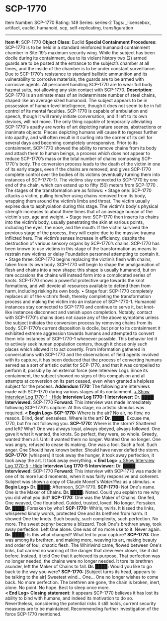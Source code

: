 # SCP-1770
Item Number: SCP-1770
Rating: 149
Series: series-2
Tags: _licensebox, artifact, euclid, humanoid, scp, self-replicating, transfiguration

---

**Item #:** SCP-1770
**Object Class:** Euclid
**Special Containment Procedures:** SCP-1770 is to be held in a standard reinforced humanoid containment chamber in Site-19’s maximum security wing. While the subject has been docile during its containment, due to its violent history two (2) armed guards are to be posted at the entrance to the subject’s chamber at all times, and the inside of the chamber is to be under constant surveillance. Due to SCP-1770's resistance to standard ballistic ammunition and its vulnerability to corrosive materials, the guards are to be armed with corrosive agents. All personnel handling SCP-1770 are to wear full body hazmat suits, not allowing any skin contact with SCP-1770.
**Description:** SCP-1770 is an animate mass of an indeterminate number of steel chains, shaped like an average sized humanoid. The subject appears to be in possession of human-level intelligence, though it does not seem to be in full control of its mental faculties. SCP-1770 is capable of ambulation and speech, though it will rarely initiate conversation, and if left to its own devices, will not move. The only thing capable of temporarily alleviating SCP-1770's apathy are works of art depicting nature scenes, abstractions or inanimate objects. Pieces depicting humans will cause it to regress further into apathy, and will often result in it curling into the corner of its cell for several days and becoming completely unresponsive.
Prior to its containment, SCP-1770 showed the ability to remove chains from its body and attach them to human beings, a process which does not appear to reduce SCP-1770’s mass or the total number of chains composing SCP-1770's body. The conversion process leads to the death of the victim in one of its early stages, even if the chains are removed, and gives SCP-1770 complete control over the bodies of its victims (eventually turning them into instances of SCP-1770-1). The victims stay connected to SCP-1770 by one end of the chain, which can extend up to fifty (50) meters from SCP-1770 . The stages of the transformation are as follows:
• Stage one: SCP-1770 attacks a victim, pulling him/her using chains removed from its body, wrapping them around the victim’s limbs and throat. The victim usually expires due to asphyxiation during this stage. The victim's body's physical strength increases to about three times that of an average human of the victim's sex, age and weight.
• Stage two: SCP-1770 then inserts its chains into the victim’s body, usually penetrating the skin at various points, including the eyes, the nose, and the mouth. If the victim survived the previous stage of the process, they will expire due to the massive trauma inflicted here. The victim’s senses increase in efficiency, despite the destruction of various sensory organs by SCP-1770’s chains. SCP-1770 has been known to use victims in this stage of the transformation as means to restrain new victims or delay Foundation personnel attempting to contain it.
• Stage three: SCP-1770 begins replacing the victim’s flesh with chains, taken from its own body. SCP-1770 will begin to shape the amalgamation of flesh and chains into a new shape: this shape is usually humanoid, but on rare occasions the chains will instead form into a complicated series of knots. SCP-1770 shows a powerful protective urge towards the knot formations, and will devote all resources available to defend them from harm, including risking its own body.
• Stage four: SCP-1770 completely replaces all of the victim’s flesh, thereby completing the transformation process and making the victim into an instance of SCP-1770-1. Humanoid instances stay connected to SCP-1770 and continue to serve it, but knot-like instances disconnect and vanish upon completion.
Notably, contact with SCP-1770's chains does not cause any of the above symptoms unless the subject initiates the conversion process by removing chains from its body.
SCP-1770’s current disposition is docile, but prior to its containment it exhibited extreme aggression towards humans and attempted to convert them into instances of SCP-1770-1 whenever possible. This behavior led it to actively seek human population centers, though it chose only such places which allowed it to act covertly. From information gathered in conversations with SCP-1770 and the observations of field agents involved with its capture, it has been deduced that the process of converting humans served as a sort of artistic outlet for SCP-1770, and that it was compelled to perform it, possibly by an external force (see Interview Log). Since its containment, the subject showed no signs of this compulsion and all attempts at conversion on its part ceased, even when granted a helpless subject for the process.
**Addendum 1770:** The following are interviews made with SCP-1770 during various stages of its containment.
[\+ Show Interview Log 1770-1](javascript:;)
[\- Hide](javascript:;)
**Interview Log 1770-1**
**Interviewer:** Dr. ████
**Interviewed:** SCP-1770
**Forward:** This interview was made immediately following SCP-1770's capture. At this stage, no artistic stimulus was required.
**< Begin Log>**
**SCP-1770:** Where is the air? No air, no flow, no reason. Blind, deaf, senseless. Where is the art?
**Dr. ████:** Excuse me, 1770, but I'm not following you.
**SCP-1770:** Where is the storm? Shattered and left? Why? One was always loyal, always obeyed, always followed. One gave it what it wanted, the knots. So perfect, they were, so whole. Greedy, wanted them all. Until it wanted them no longer. Wanted One no longer. One was angry, refused to cease its making. One was a fool. Such a fool. Such anger. One Should have known better. Should have never defied the storm.
**SCP-1770:** [whispers] it took away the hunger, it took away perfection, it took away the art. It took away everything.
**< End Log>**
[\+ Show Interview Log 1770-5](javascript:;)
[\- Hide](javascript:;)
**Interview Log 1770-5**
**Interviewer:** Dr. ████
**Interviewed:** SCP-1770
**Forward:** This interview with SCP-1770 was made in one of its more lucid moments, when it was fairly responsive and coherent. Subject was shown a copy of Claude Monet's _Waterlilies_ as a stimulus.
**< Begin Log>**
**Dr. ████:** Afternoon, SCP-1770.
**SCP-1770:** Not One's name. One is the Maker of Chains.
**Dr. ████:** Noted. Could you explain to me why you did what you did?
**SCP-1770:** One was the Maker of Chains. One fed, One weaved, One flourished. Guided, trusted, loved. No longer. Forsaken.
**Dr. ████:** Forsaken by who?
**SCP-1770:** Whirls, twirls. It kissed the links, whispered kindly words, protected One and its brethren from harm. It showed One the knots. Such beauty, such complexity, such perfection. No more. The sweet zephyr became a blizzard. Took One's brethren away, took away perfection. Left One alone. One was of no more use to it. Never again.
**Dr. ████:** Is this what changed? What led to your capture?
**SCP-1770:** One was among its brethren, and making more, weaving its art, making beauty and order of foul, chaotic flesh. The Whirlwind came, flowed between One's links, but carried no warning of the danger that drew ever closer, like it did before. Instead, it told One that it achieved its purpose, That perfection was no longer needed, the chains were no longer needed. It tore its brethren asunder, left the Maker of Chains to fall.
**Dr. ████:** Would you like to go back to the way you were?
**SCP-1770:** [Subject turns its head, appears to be talking to the air] Sweetest wind… One… One no longer wishes to come back. No more perfection. The brethren are gone, the chain is broken, inert, alone. No point. No hope. Best to sleep once more.  
**< End Log>**
**Closing statement:** It appears SCP-1770 believes it has lost its ability to bind with humans, and indeed its motivation to do so. Nevertheless, considering the potential risks it still holds, current security measures are to be maintained. Recommending further investigation of the force SCP-1770 mentioned.